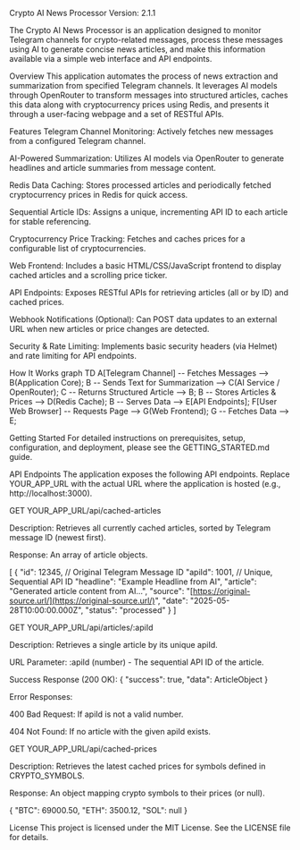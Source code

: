 Crypto AI News Processor
Version: 2.1.1

The Crypto AI News Processor is an application designed to monitor Telegram channels for crypto-related messages, process these messages using AI to generate concise news articles, and make this information available via a simple web interface and API endpoints.

Overview
This application automates the process of news extraction and summarization from specified Telegram channels. It leverages AI models through OpenRouter to transform messages into structured articles, caches this data along with cryptocurrency prices using Redis, and presents it through a user-facing webpage and a set of RESTful APIs.

Features
Telegram Channel Monitoring: Actively fetches new messages from a configured Telegram channel.

AI-Powered Summarization: Utilizes AI models via OpenRouter to generate headlines and article summaries from message content.

Redis Data Caching: Stores processed articles and periodically fetched cryptocurrency prices in Redis for quick access.

Sequential Article IDs: Assigns a unique, incrementing API ID to each article for stable referencing.

Cryptocurrency Price Tracking: Fetches and caches prices for a configurable list of cryptocurrencies.

Web Frontend: Includes a basic HTML/CSS/JavaScript frontend to display cached articles and a scrolling price ticker.

API Endpoints: Exposes RESTful APIs for retrieving articles (all or by ID) and cached prices.

Webhook Notifications (Optional): Can POST data updates to an external URL when new articles or price changes are detected.

Security & Rate Limiting: Implements basic security headers (via Helmet) and rate limiting for API endpoints.

How It Works
graph TD
    A[Telegram Channel] -- Fetches Messages --> B(Application Core);
    B -- Sends Text for Summarization --> C(AI Service / OpenRouter);
    C -- Returns Structured Article --> B;
    B -- Stores Articles & Prices --> D(Redis Cache);
    B -- Serves Data --> E[API Endpoints];
    F[User Web Browser] -- Requests Page --> G(Web Frontend);
    G -- Fetches Data --> E;

Getting Started
For detailed instructions on prerequisites, setup, configuration, and deployment, please see the GETTING_STARTED.md guide.

API Endpoints
The application exposes the following API endpoints. Replace YOUR_APP_URL with the actual URL where the application is hosted (e.g., http://localhost:3000).

GET YOUR_APP_URL/api/cached-articles

Description: Retrieves all currently cached articles, sorted by Telegram message ID (newest first).

Response: An array of article objects.

[
  {
    "id": 12345, // Original Telegram Message ID
    "apiId": 1001, // Unique, Sequential API ID
    "headline": "Example Headline from AI",
    "article": "Generated article content from AI...",
    "source": "[https://original-source.url/](https://original-source.url/)",
    "date": "2025-05-28T10:00:00.000Z",
    "status": "processed"
  }
]

GET YOUR_APP_URL/api/articles/:apiId

Description: Retrieves a single article by its unique apiId.

URL Parameter: :apiId (number) - The sequential API ID of the article.

Success Response (200 OK): { "success": true, "data": ArticleObject }

Error Responses:

400 Bad Request: If apiId is not a valid number.

404 Not Found: If no article with the given apiId exists.

GET YOUR_APP_URL/api/cached-prices

Description: Retrieves the latest cached prices for symbols defined in CRYPTO_SYMBOLS.

Response: An object mapping crypto symbols to their prices (or null).

{
  "BTC": 69000.50,
  "ETH": 3500.12,
  "SOL": null
}

License
This project is licensed under the MIT License. See the LICENSE file for details.